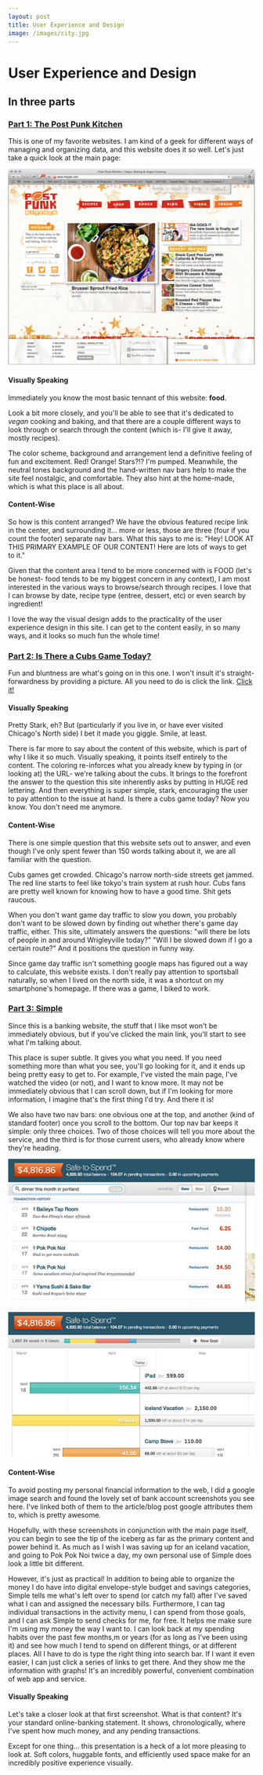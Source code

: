 ```yaml
---
layout: post
title: User Experience and Design
image: /images/city.jpg 
---
```


<h1>User Experience and Design</h1>
<h2>In three parts</h2>


<h3><a target = "_blank" href = "http://www.theppk.com">Part 1: The Post Punk Kitchen</a></h3>
<p>This is one of my favorite websites. I am kind of a geek for different ways of managing and organizing data, and this website does it so well. Let's just take a quick look at the main page:</p>
<p><a target = "_blank" href = "http://www.theppk.com"><img id = "ppk" src = "/images/ppk.png" alt = "Screenshot"></a></p>

<h4>Visually Speaking</h4>

<p>Immediately you know the most basic tennant of this website: <strong>food</strong>.</p>
<p>Look a bit more closely, and you'll be able to see that it's dedicated to <em>vegan</em> cooking and baking, and that there are a couple different ways to look through or search through the content (which is- I'll give it away, mostly recipes).</p>
<p>The color scheme, background and arrangement lend a definitive feeling of fun and excitement. Red! Orange! Stars?!? I'm pumped. Meanwhile, the neutral tones background and the hand-written nav bars help to make the site feel nostalgic, and comfortable. They also hint at the home-made, which is what this place is all about.</p>

<h4>Content-Wise</h4>

<p>So how is this content arranged? We have the obvious featured recipe link in the center, and surrounding it... more or less, those are three (four if you count the footer) separate nav bars. What this says to me is: "Hey! LOOK AT THIS PRIMARY EXAMPLE OF OUR CONTENT! Here are lots of ways to get to it."</p>
<p>Given that the content area I tend to be more concerned with is FOOD (let's be honest- food tends to be my biggest concern in any context), I am most interested in the various ways to browse/search through recipes. I love that I can browse by date, recipe type (entree, dessert, etc) or even search by ingredient!</p>
<p>I love the way the visual design adds to the practicality of the user experience design in this site. I can get to the content easily, in so many ways, and it looks so much fun the whole time!</p>


<h3><a target = "_blank" href = "http://www.isthereacubsgametoday.com">Part 2: Is There a Cubs Game Today?</a></h3>
<p>Fun and bluntness are what's going on in this one. I won't insult it's straight-forwardness by providing a picture. All you need to do is click the link. <a target = "_blank" href = "http://www.isthereacubsgametoday.com">Click it!</a></p>

<h4>Visually Speaking</h4>

<p>Pretty Stark, eh? But (particularly if you live in, or have ever visited Chicago's North side) I bet it made you giggle. Smile, at least.</p>
<p>There is far more to say about the content of this website, which is part of why I like it so much. Visually speaking, it points itself entirely to the content. The coloring re-inforces what you already knew by typing in (or looking at) the URL- we're talking about the cubs. It brings to the forefront the answer to the question this site inherently asks by putting in HUGE red lettering. And then everything is super simple, stark, encouraging the user to pay attention to the issue at hand. Is there a cubs game today? Now you know. You don't need me anymore.</p>

<h4>Content-Wise</h4>

<p>There is one simple question that this website sets out to answer, and even though I've only spent fewer than 150 words talking about it, we are all familiar with the question.</p>
<p>Cubs games get crowded. Chicago's narrow north-side streets get jammed. The red line starts to feel like tokyo's train system at rush hour. Cubs fans are pretty well known for knowing how to have a good time. Shit gets raucous.</p>
<p>When you don't want game day traffic to slow you down, you probably don't want to be slowed down by finding out whether there's game day traffic, either. This site, ultimately answers the questions: "will there be lots of people in and around Wrigleyville today?" "Will I be slowed down if I go a certain route?" And it positions the question in funny way.</p>
<p>Since game day traffic isn't something google maps has figured out a way to calculate, this website exists. I don't really pay attention to sportsball naturally, so when I lived on the north side, it was a shortcut on my smartphone's homepage. If there was a game, I biked to work.</p>

<h3><a target = "_blank" href = "http://www.simple.com">Part 3: Simple</a></h3>
<p>Since this is a banking website, the stuff that I like msot won't be immediately obvious, but if you've clicked the main link, you'll start to see what I'm talking about.</p>
<p>This place is super subtle. It gives you what you need. If you need something more than what you see, you'll go looking for it, and it ends up being pretty easy to get to. For example, I've visted the main page, I've watched the video (or not), and I want to know more. It may not be immediately obvious that I can scroll down, but if I'm looking for more information, I imagine that's the first thing I'd try. And there it is!</p>
<p>We also have two nav bars: one obvious one at the top, and another (kind of standard footer) once you scroll to the bottom. Our top nav bar keeps it simple: only three choices. Two of those choices will tell you more about the service, and the third is for those current users, who already know where they're heading.</p>
<p><a target = "_blank" href = "http://www.macstories.net/news/simple-online-and-mobile-banking-with-style/"><img src ="/images/simple.png" alt = "insert wireframe here"></a></p>
<p><a target = "_blank" href = "http://www.macstories.net/news/simple-online-and-mobile-banking-with-style/"><img src ="/images/simplegoals.png" alt = "insert wireframe here"></a></p>

<h4>Content-Wise</h4>

<p>To avoid posting my personal financial information to the web, I did a google image search and found the lovely set of bank account screenshots you see here. I've linked both of them to the article/blog post google attributes them to, which is pretty awesome.</p>
<p>Hopefully, with these screenshots in conjunction with the main page itself, you can begin to see the tip of the iceberg as far as the primary content and power behind it. As much as I wish I was saving up for an iceland vacation, and going to Pok Pok Noi twice a day, my own personal use of Simple does look a little bit different. </p>
<p>However, it's just as practical! In addition to being able to organize the money I do have into digital envelope-style budget and savings categories, Simple tells me what's left over to spend (or catch my fall) after I've saved what I can and assigned the necessary bills. Furthermore, I can tag individual transactions in the activity menu, I can spend from those goals, and I can ask Simple to send checks for me, for free. It helps me make sure I'm using my money the way I want to. I can look back at my spending habits over the past few months,m or years (for as long as I've been using it) and see how much I tend to spend on different things, or at different places. All I have to do is type the right thing into search bar. If I want it even easier, I can just click a series of links to get there. And they show me the information with graphs! It's an incredibly powerful, convenient combination of web app and service.</p>

<h4>Visually Speaking</h4>

<p>Let's take a closer look at that first screenshot. What is that content? It's your standard online-banking statement. It shows, chronologically, where I've spent how much money, and any pending transactions.</p>
<p>Except for one thing... this presentation is a heck of a lot more pleasing to look at. Soft colors, huggable fonts, and efficiently used space make for an incredibly positive experience visually.</p>

